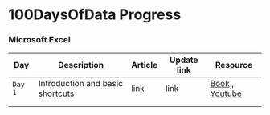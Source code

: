 
# 100DaysOfData Progress

### Microsoft Excel

| Day  | Description  | Article   | Update link  | Resource  |
|---|---|---|---|---|
| `Day 1`  | Introduction and basic shortcuts  | link  |  link | [Book](http://excelpro.ir/wp-content/uploads/2015/10/Excel_2010_For_Dummies.pdf) , [Youtube](https://www.youtube.com/c/LeilaGharani)|
|   |   |   |   |   |
|   |   |   |   |   |
